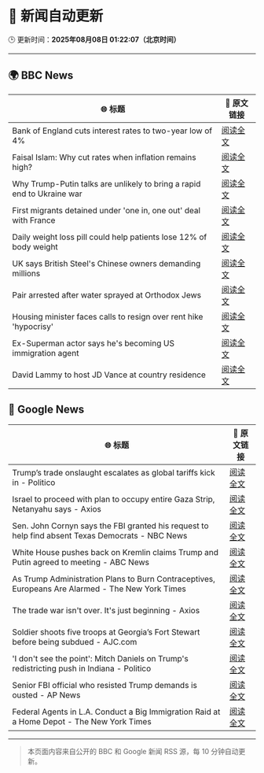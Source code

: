 # 🧠 新闻自动更新

🕒 更新时间：**2025年08月08日 01:22:07（北京时间）**

---

## 🌍 BBC News

| 🌐 标题 | 🔗 原文链接 |
|--------|-------------|
| Bank of England cuts interest rates to two-year low of 4% | [阅读全文](https://www.bbc.com/news/articles/c5yprwyxjlxo?at_medium=RSS&at_campaign=rss) |
| Faisal Islam: Why cut rates when inflation remains high? | [阅读全文](https://www.bbc.com/news/articles/cq6899yleg8o?at_medium=RSS&at_campaign=rss) |
| Why Trump-Putin talks are unlikely to bring a rapid end to Ukraine war | [阅读全文](https://www.bbc.com/news/articles/c14gkkzvpx8o?at_medium=RSS&at_campaign=rss) |
| First migrants detained under 'one in, one out' deal with France | [阅读全文](https://www.bbc.com/news/articles/ce35v0zyzvlo?at_medium=RSS&at_campaign=rss) |
| Daily weight loss pill could help patients lose 12% of body weight | [阅读全文](https://www.bbc.com/news/articles/czerly4wwwyo?at_medium=RSS&at_campaign=rss) |
| UK says British Steel's Chinese owners demanding millions | [阅读全文](https://www.bbc.com/news/articles/crlzjx26p8yo?at_medium=RSS&at_campaign=rss) |
| Pair arrested after water sprayed at Orthodox Jews | [阅读全文](https://www.bbc.com/news/articles/c4gj6e23l0po?at_medium=RSS&at_campaign=rss) |
| Housing minister faces calls to resign over rent hike 'hypocrisy' | [阅读全文](https://www.bbc.com/news/articles/czerl5dy0kgo?at_medium=RSS&at_campaign=rss) |
| Ex-Superman actor says he's becoming US immigration agent | [阅读全文](https://www.bbc.com/news/articles/c5yp8l3z0g5o?at_medium=RSS&at_campaign=rss) |
| David Lammy to host JD Vance at country residence | [阅读全文](https://www.bbc.com/news/articles/cgjylqlvq5xo?at_medium=RSS&at_campaign=rss) |

## 📰 Google News

| 🌐 标题 | 🔗 原文链接 |
|--------|-------------|
| Trump’s trade onslaught escalates as global tariffs kick in - Politico | [阅读全文](https://news.google.com/rss/articles/CBMimwFBVV95cUxNOU1HbUJVTG4zUmYydHppUkNLbFRzX29ZVEcweDVlcGVQNHFxeXFBakZMeW9TeW9lRWpwT0F0R2xmYUQ1MVdoSUtiamxReldMQTRlSnJkd3hRaHdaVjZqSDZ0MG1MX0toU1pkNDlmd0RxQVFZcTZfTkhwM1BqalVUbVJfdEswdTZ0bldpNjhTaEdKR1lZT3M0Wm9RMA?oc=5) |
| Israel to proceed with plan to occupy entire Gaza Strip, Netanyahu says - Axios | [阅读全文](https://news.google.com/rss/articles/CBMifkFVX3lxTE16eTRhdkVXOERhakZjWlQ4WkV3dW9iOUhSdHIxWUNQYXRydlowV0VNY3F1aXpiN0Rpb25yOERzaUFfcmxPTDJrQm1MbGx0OGV5U3QzYkF2cm1sMF9ZMGcwSGs3TUw4d0NwV1NRQTJGVGl1X01CN1BKdWZ1Qkttdw?oc=5) |
| Sen. John Cornyn says the FBI granted his request to help find absent Texas Democrats - NBC News | [阅读全文](https://news.google.com/rss/articles/CBMiuwFBVV95cUxQQlAxRldoamNhZkswWXpsVnoyMGdVekIwbGdYbVUzRTVuaTVNYWZpd096eF9TamM5aHAxWGoyUS00OUVIY3RWN0FCZ0szOWdITWRzc2RlLU1rUWtOZ1VJaWxLckhHOHlaUG5iX2RwWXpaN25NbXlNTllIWDdaLTBGaE40b2s0VGhfWTR6RDZta3hubmRVa0JwVUxiOXpGSzJlYzNSUGJlZlR0WGhQUUtrNm41NzMtTWQ0UG5z0gFWQVVfeXFMTkQ4X3VYeE42LVItREZfMzF0b2dUaURnQXdNMEhleUU1MEpZdFV4TTNuRHc2OGxRODZiakhqSHhCbnlVQ3M3VnF5ZlJqcUQxNUZTZENpNFE?oc=5) |
| White House pushes back on Kremlin claims Trump and Putin agreed to meeting - ABC News | [阅读全文](https://news.google.com/rss/articles/CBMipAFBVV95cUxNSEd2OGF1bGpORVh0TlE3cUVkUk5fRHFPYVphUTJwSW4xMFFrbll2QlRQbGlNVlJHYTFuakRvQ2dfaDVGX0RFMzllWU5yc1htT0RSOTlOVXMwMWo1MnNTWU56N1k5YnVWLVB6MXlYNzV5dGVSejJsdnZBbFpOUUpVLXEwUnpOVVdwR2NaLXozSXVZSllZdThxTWl4OF82VU1FcXNHM9IBqgFBVV95cUxNUk1SU1hISHgyZVBvdU1DZ3FCM3JIalp4eGxmblBIeHdkS3pxMXZpdGdCc3RXbDZ1YVZhXzhkRmlnZWZ6NVVQak9YOWptWHNRZFlCQnphRjZDVm5sQmFYeTJ6VWxDT3FvTngtVktrenkzQVdBdU1uNXdOXzhXV0Yxc2M5R0l3c3lMSkNIZ2dDMFdjdHdKTjFKemJfaXphVzloeE9zdnYzTnk1dw?oc=5) |
| As Trump Administration Plans to Burn Contraceptives, Europeans Are Alarmed - The New York Times | [阅读全文](https://news.google.com/rss/articles/CBMihgFBVV95cUxPUThuWHRnN0ZhWm0xUkJmRG45MFBGOGlxYkphSGVCdERHaHZwMVhQZ3BtQk1vRTVXYm9tTjZGQTg0MFhNQ1YyUElNZGgwMW1CSVE4d3g2TlZRM2dFSzkyZmlkWk1CWTVUeU12Zy1SZ0h6bWZYVWVkaC01TmxWcFlsSENDQ3BlQQ?oc=5) |
| The trade war isn't over. It's just beginning - Axios | [阅读全文](https://news.google.com/rss/articles/CBMifkFVX3lxTFBfMk5yS3VNTFVGVGQ2YlFrcldyalRsdmEwdWxqeFg4RW53T0FlVlB3QThkdWpkMkQ3M1BYODFlUjNncmp2UmJFTVBzWUVmbVp5SnFwdmpXaWlVRnFIcWU4V2NHeURkbmVXZDlUQ0hSZFNpdVBnN2JpbWhERkRDUQ?oc=5) |
| Soldier shoots five troops at Georgia’s Fort Stewart before being subdued - AJC.com | [阅读全文](https://news.google.com/rss/articles/CBMiqgFBVV95cUxPV0VkbHJNUklraVdlMU55VUZPU0FSRklTbFZ6R2JNRUI5X0hnVkdqMG9SUnd3RDFJQTc1S1JtWS1URV9EMEd5UTliVDNHXzJITWx2RzNvMHhXOTJYcUlnbkVZdzdWWlNkNElqaHVldWRydlpYbS1EWGJvN08zZ0JRbEpRektfcjJuZWl0ZEJOZmhKY3FDWlhJVzlfbUd1UXl1aVJoZEN5a2ZhUQ?oc=5) |
| 'I don't see the point': Mitch Daniels on Trump's redistricting push in Indiana - Politico | [阅读全文](https://news.google.com/rss/articles/CBMidkFVX3lxTE9CSDRxZjVNRTV1ZF9hRi1JcFNXb2prYUo1SjJuNzZOMzhSSFMxc1pyaGg4VGZWVUNORTdjNkpjNGZ0cGMtN2FCR3hLQXdDQTBNZTdCOFFiaFBiMmtBdUdzNjBjeTM1Y2lsUzZvWGUwWDVuM3lpSHc?oc=5) |
| Senior FBI official who resisted Trump demands is ousted - AP News | [阅读全文](https://news.google.com/rss/articles/CBMijAFBVV95cUxPeU9rQ0QyN2FWeU5EUmhodmEzVkd1NlpEUk1vaU83b3dPWE1hUE1lTXhHTFliV2xweUs2b2ZfTEE0cGhWTnAxT0VPZkpOS0RxNmpzbnA3aHpCUGI2TExYQm9LUHY1WmRsdC1sVDhpd3FSdDdBZ3RNNWg3YWotdURZaDhDaDA4M2I3V3dfQQ?oc=5) |
| Federal Agents in L.A. Conduct a Big Immigration Raid at a Home Depot - The New York Times | [阅读全文](https://news.google.com/rss/articles/CBMie0FVX3lxTFBKZnBPVzk0cGtFNW5QM2gzU2ZNN25UaXJPRXdSM1hKNE9NU2tLMkR4WUlScU9MUEN4TkQydk1lYW1DbzFiaXFxM2dqUlZZRWM0Z3FueGxCRHVlaEhfNUUxV1RRX3I0WURPTVZ4Vkt1NTZUUGdFOHdldmtBRQ?oc=5) |

---
> 本页面内容来自公开的 BBC 和 Google 新闻 RSS 源，每 10 分钟自动更新。